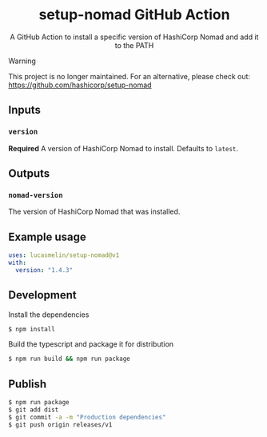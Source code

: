 <h1 align="center"> setup-nomad GitHub Action </h1>

<p align="center">
A GitHub Action to install a specific version of HashiCorp Nomad and add it to the PATH
</p>

> [!Warning]
> This project is no longer maintained. For an alternative, please check out: https://github.com/hashicorp/setup-nomad

## Inputs

### `version`

**Required** A version of HashiCorp Nomad to install. Defaults to `latest`.

## Outputs

### `nomad-version`

The version of HashiCorp Nomad that was installed.

## Example usage

```yaml
uses: lucasmelin/setup-nomad@v1
with:
  version: "1.4.3"
```

## Development

Install the dependencies
```bash
$ npm install
```

Build the typescript and package it for distribution
```bash
$ npm run build && npm run package
```

## Publish

```bash
$ npm run package
$ git add dist
$ git commit -a -m "Production dependencies"
$ git push origin releases/v1
```
